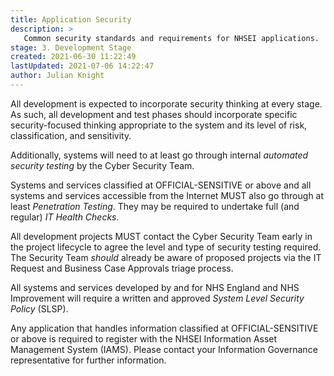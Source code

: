 ```yaml
---
title: Application Security
description: >
   Common security standards and requirements for NHSEI applications.
stage: 3. Development Stage
created: 2021-06-30 11:22:49
lastUpdated: 2021-07-06 14:22:47
author: Julian Knight
---
```


All development is expected to incorporate security thinking at every stage. As such, all development and test phases should incorporate specific security-focused thinking appropriate to the system and its level of risk, classification, and sensitivity.

Additionally, systems will need to at least go through internal _automated security testing_ by the Cyber Security Team.

Systems and services classified at OFFICIAL-SENSITIVE or above and all systems and services accessible from the Internet MUST also go through at least _Penetration Testing_. They may be required to undertake full (and regular) _IT Health Checks_.

All development projects MUST contact the Cyber Security Team early in the project lifecycle to agree the level and type of security testing required. The Security Team _should_ already be aware of proposed projects via the IT Request and Business Case Approvals triage process.

All systems and services developed by and for NHS England and NHS Improvement will require a written and approved _System Level Security Policy_ (SLSP).

Any application that handles information classified at OFFICIAL-SENSITIVE or above is required to register with the NHSEI Information Asset Management System (IAMS). Please contact your Information Governance representative for further information.